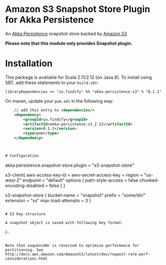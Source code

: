 # Amazon S3 Snapshot Store Plugin for Akka Persistence

An [Akka Persistence](http://doc.akka.io/docs/akka/2.4.1/scala/persistence.html) snapshot store backed by
[Amazon S3](https://aws.amazon.com/s3/)

**Please note that this module only provides Snapshot plugin.**


# Installation

This package is available for Scala 2.11/2.12 (on Java 8). To install using SBT, add these
 statements to your `build.sbt`:

    libraryDependencies += "io.findify" %% "akka-persistence-s3" % "0.1.1"

On maven, update your `pom.xml` in the following way:
```xml
    // add this entry to <dependencies/>
    <dependency>
        <groupId>io.findify</groupId>
        <artifactId>akka-persistence-s3_2.12</artifactId>
        <version>0.1.1</version>
        <type>pom</type>
    </dependency>



# Configuration

```
akka.persistence.snapshot-store.plugin = "s3-snapshot-store"

s3-client{
  aws-access-key-id = <your key>
  aws-secret-access-key = <your secret>
  region = "us-west-2"
  endpoint = "default"
  options {
    path-style-access = false
    chunked-encoding-disabled = false
  }
}

s3-snapshot-store {
  bucket-name = "snapshot"
  prefix = "some/dir/" 
  extension = "ss"
  max-load-attempts = 3
}
```

# S3 key structure

A snapshot object is saved with following key format.

```
<persistenceId>/<reverse sequenceNr>-<timestamp>.<extension>
```

Note that sequenceNr is reversed to optimize performance for partitioning. See http://docs.aws.amazon.com/AmazonS3/latest/dev/request-rate-perf-considerations.html